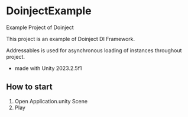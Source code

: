 # DoinjectExample
Example Project of Doinject

This project is an example of Doinject DI Framework.

Addressables is used for asynchronous loading of instances throughout project.

* made with Unity 2023.2.5f1

## How to start

1. Open Application.unity Scene
2. Play